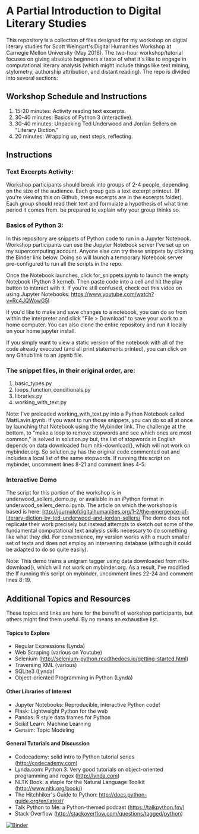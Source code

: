 # A Partial Introduction to Digital Literary Studies

This repository is a collection of files designed for my workshop on digital literary studies for Scott Weingart's Digital Humanities Workshop at Carnegie Mellon University (May 2016). The two-hour workshop/tutorial focuses on giving absolute beginners a taste of what it's like to engage in computational literary analysis (which might include things like text mining, stylometry, authorship attribution, and distant reading). The repo is divided into several sections:

## Workshop Schedule and Instructions

1. 15-20 minutes: Activity reading text excerpts.
2. 30-40 minutes: Basics of Python 3 (interactive).
3. 30-40 minutes: Unpacking Ted Underwood and Jordan Sellers on "Literary Diction."
4. 20 minutes: Wrapping up, next steps, reflecting.

## Instructions
### Text Excerpts Activity:
Workshop participants should break into groups of 2-4 people, depending on the size of the audience. Each group gets a text excerpt printout. (If you're viewing this on Github, these excerpts are in the excerpts folder). Each group should read their text and formulate a hypothesis of what time period it comes from. be prepared to explain why your group thinks so.

### Basics of Python 3:

In this repository are snippets of Python code to run in a Jupyter Notebook. Workshop participants can use the Jupyter Notebook server I've set up on my supercomputing account. Anyone else can try these snippets by clicking the Binder link below. Doing so will launch a temporary Notebook server pre-configured to run all the scripts in the repo.

Once the Notebook launches, click for_snippets.ipynb to launch the empty Notebook (Python 3 kernel). Then paste code into a cell and hit the play button to interact with it. If you're still confused, check out this video on using Jupyter Notebooks: https://www.youtube.com/watch?v=Rc4JQWowG5I

If you'd like to make and save changes to a notebook, you can do so from within the interpreter and click "File > Download" to save your work to a home computer. You can also clone the entire repository and run it locally on your home jupyter install.

If you simply want to view a static version of the notebook with all of the code already executed (and all print statements printed), you can click on any Github link to an .ipynb file.


### The snippet files, in their original order, are:

1. basic_types.py
2. loops_function_conditionals.py
3. libraries.py
4. working_with_text.py

Note: I've preloaded working_with_text.py into a Python Notebook called MattLavin.ipynb. If you want to run those snippets, you can do so all at once by launching that Notebook using the Mybinder link. The challenge at the bottom, to "make a loop to remove stopwords and see which ones are most common," is solved in solution.py but, the list of stopwords in English depends on data downloaded from nltk-download(), which will not work on mybinder.org. So solution.py has the original code commented out and includes a local list of the same stopwords. If running this script on mybinder, uncomment lines 8-21 and comment lines 4-5.

### Interactive Demo
The script for this portion of the workshop is in underwood_sellers_demo.py, or available in an iPython format in underwood_sellers_demo.ipynb. The article on which the workshop is based is here: http://journalofdigitalhumanities.org/1-2/the-emergence-of-literary-diction-by-ted-underwood-and-jordan-sellers/
The demo does not replicate their work precisely but instead attempts to sketch out some of the fundamental computational text analysis skills necessary to do something like what they did. For convenience, my version works with a much smaller set of texts and does not employ an intervening database (although it could be adapted to do so quite easily).

Note: This demo trains a unigram tagger using data downloaded from nltk-download(), which will not work on mybinder.org. As a result, I've modified the  If running this script on mybinder, uncomment lines 22-24 and comment lines  8-19.

## Additional Topics and Resources
These topics and links are here for the benefit of workshop participants, but others might find them useful. By no means an exhaustive list.

#### Topics to Explore
- Regular Expressions (Lynda)
- Web Scraping (various on Youtube)
- Selenium (http://selenium-python.readthedocs.io/getting-started.html)
- Traversing XML (various)
- SQLite3 (Lynda)
- Object-oriented Programming in Python (Lynda)

#### Other Libraries of Interest
- Jupyter Notebooks: Reproducible, interactive Python code!
- Flask: Lightweight Python for the web
- Pandas: R style data frames for Python
- Scikit Learn: Machine Learning
- Gensim: Topic Modeling

#### General Tutorials and Discussion
- Codecademy: solid intro to Python tutorial series (http://codecademy.com)
- Lynda.com: Python 3. Very good tutorials on object-oriented programming and regex (http://lynda.com)
- NLTK Book: a staple for the Natural Language Toolkit (http://www.nltk.org/book/)
- The Hitchhiker's Guide to Python: http://docs.python-guide.org/en/latest/
- Talk Python to Me: a Python-themed podcast (https://talkpython.fm/)
- Stack Overflow (http://stackoverflow.com/questions/tagged/python)

[![Binder](http://mybinder.org/badge.svg)](http://mybinder.org/repo/mjlavin80/DHWorkshopCMU)
